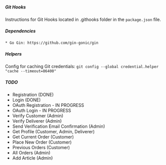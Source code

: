 ##### Git Hooks
Instructions for Git Hooks located in .githooks folder in the ```package.json``` file.

##### Dependencies
    * Go Gin: https://github.com/gin-gonic/gin

##### Helpers

Config for caching Git credentials: ```git config --global credential.helper "cache --timeout=86400"```

##### TODO
* Registration (DONE)
* Login (DONE)
* OAuth Registration - IN PROGRESS
* OAuth Login - IN PROGRESS
* Verify Customer (Admin)
* Verify Deliverer (Admin)
* Send Verification Email Confirmation (Admin)
* Get Profile (Customer, Admin, Deliverer)
* Get Current Order (Customer)
* Place New Order (Customer)
* Previous Orders (Customer)
* All Orders (Admin)
* Add Article (Admin)